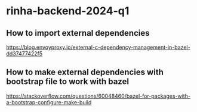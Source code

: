 # rinha-backend-2024-q1

## How to import external dependencies
https://blog.envoyproxy.io/external-c-dependency-management-in-bazel-dd37477422f5

## How to make external dependencies with bootstrap file to work with bazel
https://stackoverflow.com/questions/60048460/bazel-for-packages-with-a-bootstrap-configure-make-build
